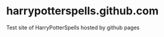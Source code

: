 harrypotterspells.github.com
============================

Test site of HarryPotterSpells hosted by github pages
